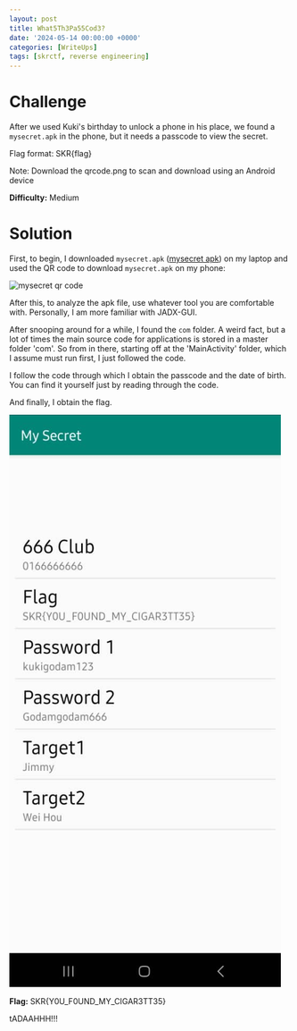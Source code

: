 ```yaml
---
layout: post
title: What5Th3Pa55Cod3?
date: '2024-05-14 00:00:00 +0000'
categories: [WriteUps]
tags: [skrctf, reverse engineering]  
---
```


# Challenge 

After we used Kuki's birthday to unlock a phone in his place, we found a `mysecret.apk` in the phone, but it needs a passcode to view the secret.

Flag format: SKR{flag}

Note: Download the qrcode.png to scan and download using an Android device

**Difficulty:** Medium

# Solution

First, to begin, I downloaded `mysecret.apk` ([mysecret apk](/assets/img/What5Th3Pa55Cod3/mysecret.apk)) on my laptop and used the QR code to download `mysecret.apk`  on my phone:

![mysecret qr code](https://skrctf.me/files/e3e75d860ef017739becf0793f3a757c/qrcode.png)

After this, to analyze the apk file, use whatever tool you are comfortable with. Personally, I am more familiar with JADX-GUI.

After snooping around for a while, I found the `com` folder. A weird fact, but a lot of times the main source code for applications is stored in a master folder 'com'. So from in there, starting off at the 'MainActivity' folder, which I assume must run first, I just followed the code.

I follow the code through which I obtain the passcode and the date of birth. You can find it yourself just by reading through the code.

And finally, I obtain the flag.

![flag](/assets/img/What5Th3Pa55Cod3/flag.jpg)

**Flag:** SKR{Y0U_F0UND_MY_CIGAR3TT35}

tADAAHHH!!!